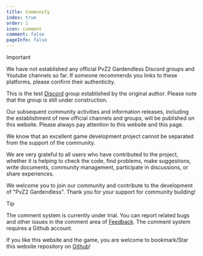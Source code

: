 ```yaml
---
title: Community
index: true
order: 1
icon: comment
comment: false
pageInfo: false
---
```

> [!important]
> We have not established any official PvZ2 Gardendless Discord groups and Youtube channels so far. If someone recommends you links to these platforms, please confirm their authenticity.
> 
> This is the test [Discord](https://discord.gg/prhV9nkA) group established by the original author. Please note that the group is still under construction.
> 
> Our subsequent community activities and information releases, including the establishment of new official channels and groups, will be published on this website. Please always pay attention to this website and this page.

We know that an excellent game development project cannot be separated from the support of the community. 

We are very grateful to all users who have contributed to the project, whether it is helping to check the code, find problems, make suggestions, write documents, community management, participate in discussions, or share experiences. 

We welcome you to join our community and contribute to the development of "PvZ2 Gardendless". Thank you for your support for community building!



> [!tip]
> The comment system is currently under trial. You can report related bugs and other issues in the comment area of ​​[Feedback](feedback.md). The comment system requires a Github account.
>
> If you like this website and the game, you are welcome to bookmark/Star this website repository on [Github](https://github.com/Gzh0821/pvzg_site)!

<div class="vp-card-container">
  <VPCard
    title="QQ活跃聊天群"
    desc="群号：980405270，适合想提供帮助，分享攻略和参与讨论的玩家"
    logo="/assets/image/qq.svg"
    link="https://qm.qq.com/q/MIqVcRAg8u"
    background="rgba(245, 158, 0, 0.15)"
  />
  <VPCard
    title="QQ公告群-4"
    desc="群号：981880465，适合潜水和获取最新版本的信息"
    logo="/assets/image/qq.svg"
    link="https://qm.qq.com/q/8LkQioyGI2"
    background="rgba(228, 0, 54, 0.15)"
  />
  <VPCard
    title="Github仓库"
    desc="对于bug的反馈和功能的建议，可以在该仓库上提交issue，欢迎您Star本仓库！"
    logo="/assets/image/github-dark.svg"
    link="https://github.com/Gzh0821/pvzg_site"
    background="rgba(102, 204, 255, 0.15)"
  />
</div>
